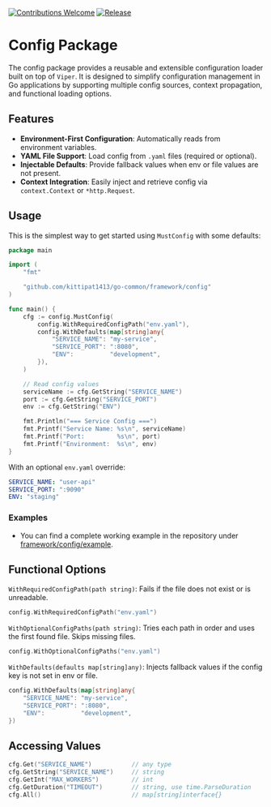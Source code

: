 [![Contributions Welcome](https://img.shields.io/badge/contributions-welcome-brightgreen.svg?style=flat)](https://github.com/kittipat1413/go-common/issues)
[![Release](https://img.shields.io/github/release/kittipat1413/go-common.svg?style=flat)](https://github.com/kittipat1413/go-common/releases/latest)

# Config Package
The config package provides a reusable and extensible configuration loader built on top of `Viper`. It is designed to simplify configuration management in Go applications by supporting multiple config sources, context propagation, and functional loading options.

## Features
- **Environment-First Configuration**: Automatically reads from environment variables.
- **YAML File Support**: Load config from `.yaml` files (required or optional).
- **Injectable Defaults**: Provide fallback values when env or file values are not present.
- **Context Integration**: Easily inject and retrieve config via `context.Context` or `*http.Request`.

## Usage
This is the simplest way to get started using `MustConfig` with some defaults:
```go
package main

import (
	"fmt"

	"github.com/kittipat1413/go-common/framework/config"
)

func main() {
	cfg := config.MustConfig(
        config.WithRequiredConfigPath("env.yaml"),
		config.WithDefaults(map[string]any{
			"SERVICE_NAME": "my-service",
			"SERVICE_PORT": ":8080",
			"ENV":          "development",
		}),
	)

	// Read config values
	serviceName := cfg.GetString("SERVICE_NAME")
	port := cfg.GetString("SERVICE_PORT")
	env := cfg.GetString("ENV")

	fmt.Println("=== Service Config ===")
	fmt.Printf("Service Name: %s\n", serviceName)
	fmt.Printf("Port:         %s\n", port)
	fmt.Printf("Environment:  %s\n", env)
}
```
With an optional `env.yaml` override:
```yaml
SERVICE_NAME: "user-api"
SERVICE_PORT: ":9090"
ENV: "staging"
```

### Examples
- You can find a complete working example in the repository under [framework/config/example](example/).

## Functional Options
`WithRequiredConfigPath(path string)`: Fails if the file does not exist or is unreadable.
```go
config.WithRequiredConfigPath("env.yaml")
```

`WithOptionalConfigPaths(path string)`: Tries each path in order and uses the first found file. Skips missing files.
```go
config.WithOptionalConfigPaths("env.yaml")
```

`WithDefaults(defaults map[string]any)`: Injects fallback values if the config key is not set in env or file.
```go
config.WithDefaults(map[string]any{
    "SERVICE_NAME": "my-service",
    "SERVICE_PORT": ":8080",
    "ENV":          "development",
})
```

## Accessing Values
```go
cfg.Get("SERVICE_NAME")           // any type
cfg.GetString("SERVICE_NAME")     // string
cfg.GetInt("MAX_WORKERS")         // int
cfg.GetDuration("TIMEOUT")        // string, use time.ParseDuration
cfg.All()                         // map[string]interface{}
```